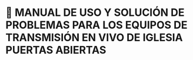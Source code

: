 # 📖 MANUAL DE USO Y SOLUCIÓN DE PROBLEMAS PARA LOS EQUIPOS DE TRANSMISIÓN EN VIVO DE IGLESIA PUERTAS ABIERTAS
